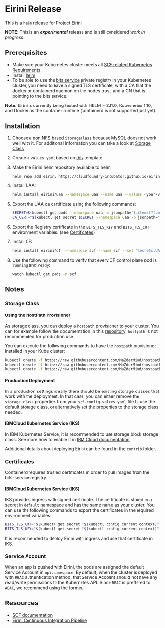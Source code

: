# Eirini Release

This is a `helm` release for Project [Eirini](https://code.cloudfoundry.org/eirini).

**NOTE**: This is an **_experimental_** release and is still considered _work in progress_.

## Prerequisites

* Make sure your Kubernetes cluster meets all [SCF related Kubernetes Requirements](https://github.com/SUSE/scf/wiki/How-to-Install-SCF#requirements-for-kubernetes).
* Install [helm](https://helm.sh/)
* To be able to use the [bits service](https://github.com/cloudfoundry-incubator/bits-service) private registry in your Kubernetes cluster, you need to have a signed TLS certificate, with a CA that the docker or containerd daemon on the nodes trust, and a CN that is pointing to the bits service.

**Note**: Eirini is currently being tested with HELM > 2.11.0, Kubernetes 1.10, and Docker as the container runtime (containerd is not supported just yet).

## Installation

1. Choose a [non NFS based `StorageClass`](https://github.com/SUSE/scf/wiki/How-to-Install-SCF#choosing-a-storage-class) because MySQL does not work well with it. For additional information you can take a look at [Storage Class](#storage-class)
1. Create a `values.yaml` based on [this](https://github.com/cloudfoundry-incubator/eirini-release/blob/master/values.yaml) template.
1. Make the Eirini helm repository available to helm:

    ```bash
    helm repo add eirini https://cloudfoundry-incubator.github.io/eirini-release
    ```

1. Install UAA:

    ```bash
    helm install eirini/uaa --namespace uaa --name uaa --values <your-values.yaml>
    ```

1. Export the UAA ca certificate using the following commands:

    ```bash
    SECRET=$(kubectl get pods --namespace uaa -o jsonpath='{.items[?(.metadata.name=="uaa-0")].spec.containers[?(.name=="uaa")].env[?(.name=="INTERNAL_CA_CERT")].valueFrom.secretKeyRef.name}')
    CA_CERT="$(kubectl get secret $SECRET --namespace uaa -o jsonpath="{.data['internal-ca-cert']}" | base64 --decode -)"
    ```

1. Export the Registry certificate in the `BITS_TLS_KEY` and `BITS_TLS_CRT` environment variables. (see [Certificates](#Certificates))

1. Install CF:

    ```bash
    helm install eirini/cf --namespace scf --name scf --set "secrets.UAA_CA_CERT=${CA_CERT}" --values <your-values.yaml>
    ```

1. Use the following command to verify that every CF control plane pod is `running` and `ready`:

    ```bash
    watch kubectl get pods -n scf
    ```

## Notes

### Storage Class

#### Using the HostPath Provisioner

As storage class, you can deploy a `hostpath` provisioner to your cluster. You can for example follow the documentation in this [repository](https://github.com/MaZderMind/hostpath-provisioner#dynamic-provisioning-of-kubernetes-hostpath-volumes). `hostpath` is not recommended for production use.

You can execute the following commands to have the `hostpath` provisioner installed in your Kube cluster:

```bash
kubectl create -f https://raw.githubusercontent.com/MaZderMind/hostpath-provisioner/master/manifests/rbac.yaml
kubectl create -f https://raw.githubusercontent.com/MaZderMind/hostpath-provisioner/master/manifests/deployment.yaml
kubectl create -f https://raw.githubusercontent.com/MaZderMind/hostpath-provisioner/master/manifests/storageclass.yaml
```

#### Production Deployment

In a production settings ideally there should be existing storage classes that work with the deployment. In that case, you can either remove the `storage_class` properties from your `scf-config-values.yaml` file to use the default storage class, or alternatively set the properties to the storage class needed.

#### IBMCloud Kubernetes Service (IKS)

In IBM Kubernetes Service, it is recommended to use storage block storage class. See more how to enable it in [IBM Cloud documentation](https://console.bluemix.net/docs/containers/cs_storage_block.html#block_storage)

Additional details about deploying Eirini can be found in the `contrib` folder.

### Certificates

Containerd requires trusted certificates in order to pull images from the bits-service registry.

#### IBMCloud Kubernetes Service (IKS)

IKS provides ingress with signed certificate. The certificate is stored in a secret in `default` namespace and has the same name as your cluster. You can use the following commands to export the certificates in the required environment variables:

```bash
BITS_TLS_CRT="$(kubectl get secret "$(kubectl config current-context)" --namespace default -o jsonpath="{.data['tls\.crt']}" | base64 --decode -)"
BITS_TLS_KEY="$(kubectl get secret "$(kubectl config current-context)" --namespace default -o jsonpath="{.data['tls\.key']}" | base64 --decode -)"
```

It is recommended to deploy Eirini with ingress and use that certificate in IKS.

### Service Account

When an app is pushed with Eirini, the pods are assigned the default Service Account in `opi.namespace`. By default, when the cluster is deployed with `RBAC` authentication method, that Service Account should not have any read/write permissions to the Kubernetes API. Since `RBAC` is preffered to `ABAC`, we recommend using the former.

## Resources

* [SCF documentation](https://github.com/SUSE/scf/wiki/How-to-Install-SCF#deploy-using-helm)
* [Eirini Continuous Integration Pipeline](https://ci.flintstone.cf.cloud.ibm.com/teams/eirini/pipelines/ci)
